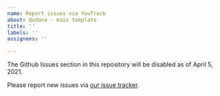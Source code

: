 ```yaml
---
name: Report issues via YouTrack
about: Qodana - main template
title: ''
labels: ''
assignees: ''

---
```


The Github Issues section in this repository will be disabled as of April 5, 2021.

Please report new issues via [our issue tracker](https://youtrack.jetbrains.com/newIssue?project=QD).
